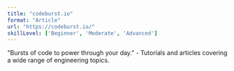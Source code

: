 ```yaml
---
title: "codeburst.io"
format: "Article"
url: "https://codeburst.io/"
skillLevel: ['Beginner', 'Moderate', 'Advanced']
---
```


"Bursts of code to power through your day." - Tutorials and articles covering a wide range of engineering topics.

